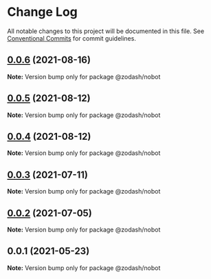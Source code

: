 # Change Log

All notable changes to this project will be documented in this file.
See [Conventional Commits](https://conventionalcommits.org) for commit guidelines.

## [0.0.6](https://github.com/zcorky/zodash/compare/@zodash/nobot@0.0.5...@zodash/nobot@0.0.6) (2021-08-16)

**Note:** Version bump only for package @zodash/nobot





## [0.0.5](https://github.com/zcorky/zodash/compare/@zodash/nobot@0.0.4...@zodash/nobot@0.0.5) (2021-08-12)

**Note:** Version bump only for package @zodash/nobot





## [0.0.4](https://github.com/zcorky/zodash/compare/@zodash/nobot@0.0.3...@zodash/nobot@0.0.4) (2021-08-12)

**Note:** Version bump only for package @zodash/nobot





## [0.0.3](https://github.com/zcorky/zodash/compare/@zodash/nobot@0.0.2...@zodash/nobot@0.0.3) (2021-07-11)

**Note:** Version bump only for package @zodash/nobot





## [0.0.2](https://github.com/zcorky/zodash/compare/@zodash/nobot@0.0.1...@zodash/nobot@0.0.2) (2021-07-05)

**Note:** Version bump only for package @zodash/nobot





## 0.0.1 (2021-05-23)

**Note:** Version bump only for package @zodash/nobot
